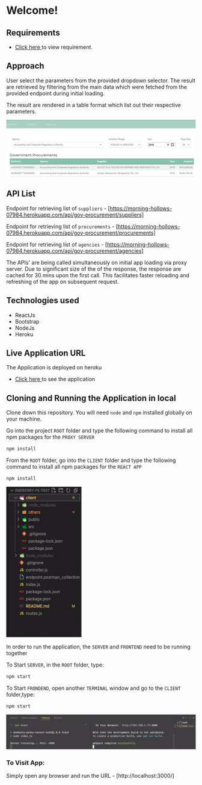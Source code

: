 # Welcome!

## Requirements

- [Click here ](client/others/Technical-Test-for-Frontend-and-Backend-Developer.pdf) to view requirement.

## Approach

User select the parameters from the provided dropdown selector. The result are retrieved by filtering from the main data which were fetched from the provided endpoint during initial loading.

The result are rendered in a table format which list out their respective parameters.

![Image](client/others/table-selector-overview.png)

## API List

Endpoint for retrieving list of `suppliers` - [https://morning-hollows-07984.herokuapp.com/api/gov-procurement/suppliers]

Endpoint for retrieving list of `procurements` - [https://morning-hollows-07984.herokuapp.com/api/gov-procurement/procurements]

Endpoint for retrieving list of `agencies` - [https://morning-hollows-07984.herokuapp.com/api/gov-procurement/agencies]

The APIs' are being called simultaneously on initial app loading via proxy server. Due to significant size of the of the response, the response are cached for 30 mins upon the first call. This facilitates faster reloading and refreshing of the app on subsequent request.

## Technologies used

- ReactJs
- Bootstrap
- NodeJs
- Heroku

## Live Application URL

The Application is deployed on heroku

- [Click here ](https://oneberry-fe-test.herokuapp.com/) to see the application

## Cloning and Running the Application in local

Clone down this repository. You will need `node` and `npm` installed globally on your machine.

Go into the project `ROOT` folder and type the following command to install all npm packages for the `PROXY SERVER`

```bash
npm install
```

From the `ROOT` folder, go into the `CLIENT` folder and type the following command to install all npm packages for the `REACT APP`

```bash
npm install
```

<img src="https://github.com/shalahuddinali/oneberry-fe-test/blob/main/client/others/File-structure.png" width="200" height="400" />



In order to run the application, the `SERVER` and `FRONTEND` need to be running together

To Start `SERVER`, in the `ROOT` folder, type:

```bash
npm start
```

To Start `FRONDEND`, open another `TERMINAL` window and go to the `CLIENT` folder,type:

```bash
npm start
```

[![Image](client/others/Terminal.png 'Running BOTH FRONTEND and SERVER together on TWO different TERMINAL')](client/others/Terminal.png)

### To Visit App:

Simply open any browser and run the URL - [http://localhost:3000/]

